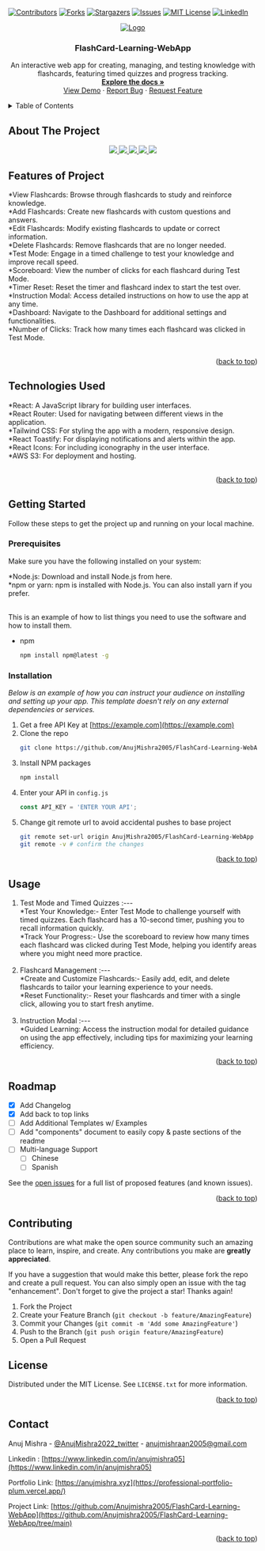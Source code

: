 <!-- Improved compatibility of back to top link: See: https://github.com/othneildrew/Best-README-Template/pull/73 -->
<a id="readme-top"></a>
<!--
*** Thanks for checking out the Best-README-Template. If you have a suggestion
*** that would make this better, please fork the repo and create a pull request
*** or simply open an issue with the tag "enhancement".
*** Don't forget to give the project a star!
*** Thanks again! Now go create something AMAZING! :D
-->



<!-- PROJECT SHIELDS -->
<!--
*** I'm using markdown "reference style" links for readability.
*** Reference links are enclosed in brackets [ ] instead of parentheses ( ).
*** See the bottom of this document for the declaration of the reference variables
*** for contributors-url, forks-url, etc. This is an optional, concise syntax you may use.
*** https://www.markdownguide.org/basic-syntax/#reference-style-links
-->
[![Contributors][contributors-shield]][contributors-url]
[![Forks][forks-shield]][forks-url]
[![Stargazers][stars-shield]][stars-url]
[![Issues][issues-shield]][issues-url]
[![MIT License][license-shield]][license-url]
[![LinkedIn][linkedin-shield]][linkedin-url]



<!-- PROJECT LOGO -->
<div align="center">
  <a href="https://flash-card-learning-web-app.vercel.app/">
    <img src="https://socialify.git.ci/Anujmishra2005/FlashCard-Learning-WebApp/image?language=1&owner=1&name=1&stargazers=1&theme=Light" alt="Logo">
  </a>

  <h3 align="center">FlashCard-Learning-WebApp</h3>

  <p align="center">
    An interactive web app for creating, managing, and testing knowledge with flashcards, featuring timed quizzes and progress tracking.
    <br />
    <a href="https://github.com/Anujmishra2005/FlashCard-Learning-WebApp/blob/main/README.md"><strong>Explore the docs »</strong></a>
    <br />
    <a href="https://flash-card-learning-web-app.vercel.app/">View Demo</a>
    ·
    <a href="https://github.com/Anujmishra2005/FlashCard-Learning-WebApp/issues/new?labels=bug&template=bug-report---.md">Report Bug</a>
    ·
    <a href="https://github.com/Anujmishra2005/FlashCard-Learning-WebApp/issues/new?labels=enhancement&template=feature-request---.md">Request Feature</a>
  </p>
</div>



<!-- TABLE OF CONTENTS -->
<details>
  <summary>Table of Contents</summary>
  <ol>
    <li>
      <a href="#about-the-project">About The Project</a>
      <ul>
        <li><a href="#built-with">Built With</a></li>
      </ul>
    </li>
    <li>
      <a href="#getting-started">Getting Started</a>
      <ul>
        <li><a href="#prerequisites">Prerequisites</a></li>
        <li><a href="#installation">Installation</a></li>
      </ul>
    </li>
    <li><a href="#usage">Usage</a></li>
    <li><a href="#roadmap">Roadmap</a></li>
    <li><a href="#contributing">Contributing</a></li>
    <li><a href="#license">License</a></li>
    <li><a href="#contact">Contact</a></li>
  </ol>
</details>



<!-- ABOUT THE PROJECT -->
## About The Project
<div align="center">
  <a href="https://flash-card-learning-web-app.vercel.app/">
    <img src="https://github.com/Anujmishra2005/FlashCard-Learning-WebApp/blob/main/Screenshots/SC1.png">
    <img src="https://github.com/Anujmishra2005/FlashCard-Learning-WebApp/blob/main/Screenshots/SC2.png">
    <img src="https://github.com/Anujmishra2005/FlashCard-Learning-WebApp/blob/main/Screenshots/SC3.png">
    <img src="https://github.com/Anujmishra2005/FlashCard-Learning-WebApp/blob/main/Screenshots/SC4.png">
    <img src="https://github.com/Anujmishra2005/FlashCard-Learning-WebApp/blob/main/Screenshots/SC5.png">
  </a>
</div>

## Features of Project

*View Flashcards: Browse through flashcards to study and reinforce knowledge.<br>
*Add Flashcards: Create new flashcards with custom questions and answers.<br>
*Edit Flashcards: Modify existing flashcards to update or correct information.<br>
*Delete Flashcards: Remove flashcards that are no longer needed.<br>
*Test Mode: Engage in a timed challenge to test your knowledge and improve recall speed.<br>
*Scoreboard: View the number of clicks for each flashcard during Test Mode.<br>
*Timer Reset: Reset the timer and flashcard index to start the test over.<br>
*Instruction Modal: Access detailed instructions on how to use the app at any time.<br>
*Dashboard: Navigate to the Dashboard for additional settings and functionalities.<br>
*Number of Clicks: Track how many times each flashcard was clicked in Test Mode.<br><br>

<p align="right">(<a href="#readme-top">back to top</a>)</p>



## Technologies Used 

*React: A JavaScript library for building user interfaces.<br>
*React Router: Used for navigating between different views in the application.<br>
*Tailwind CSS: For styling the app with a modern, responsive design.<br>
*React Toastify: For displaying notifications and alerts within the app.<br>
*React Icons: For including iconography in the user interface.<br>
*AWS S3: For deployment and hosting.<br><br>

<p align="right">(<a href="#readme-top">back to top</a>)</p>



<!-- GETTING STARTED -->
## Getting Started

Follow these steps to get the project up and running on your local machine.

### Prerequisites

Make sure you have the following installed on your system:

*Node.js: Download and install Node.js from here.<br>
*npm or yarn: npm is installed with Node.js. You can also install yarn if you prefer.<br><br>

This is an example of how to list things you need to use the software and how to install them.
* npm
  ```sh
  npm install npm@latest -g
  ```

### Installation

_Below is an example of how you can instruct your audience on installing and setting up your app. This template doesn't rely on any external dependencies or services._

1. Get a free API Key at [https://example.com](https://example.com)
2. Clone the repo
   ```sh
   git clone https://github.com/AnujMishra2005/FlashCard-Learning-WebApp.git
   ```
3. Install NPM packages
   ```sh
   npm install
   ```
4. Enter your API in `config.js`
   ```js
   const API_KEY = 'ENTER YOUR API';
   ```
5. Change git remote url to avoid accidental pushes to base project
   ```sh
   git remote set-url origin AnujMishra2005/FlashCard-Learning-WebApp
   git remote -v # confirm the changes
   ```

<p align="right">(<a href="#readme-top">back to top</a>)</p>



## Usage
1) Test Mode and Timed Quizzes :---<br>
*Test Your Knowledge:- Enter Test Mode to challenge yourself with timed quizzes. Each flashcard has a 10-second timer, pushing you to recall information quickly.<br>
*Track Your Progress:- Use the scoreboard to review how many times each flashcard was clicked during Test Mode, helping you identify areas where you might need more practice.<br><br>
2) Flashcard Management :---<br>
*Create and Customize Flashcards:- Easily add, edit, and delete flashcards to tailor your learning experience to your needs.<br>
*Reset Functionality:- Reset your flashcards and timer with a single click, allowing you to start fresh anytime.<br><br>
3) Instruction Modal :---<br>
*Guided Learning: Access the instruction modal for detailed guidance on using the app effectively, including tips for maximizing your learning efficiency.<br>


<p align="right">(<a href="#readme-top">back to top</a>)</p>



<!-- ROADMAP -->
## Roadmap

- [x] Add Changelog
- [x] Add back to top links
- [ ] Add Additional Templates w/ Examples
- [ ] Add "components" document to easily copy & paste sections of the readme
- [ ] Multi-language Support
    - [ ] Chinese
    - [ ] Spanish

See the [open issues](https://github.com/Anujmishra2005/FlashCard-Learning-WebApp/issues/new?labels=enhancement&template=feature-request---.md) for a full list of proposed features (and known issues).

<p align="right">(<a href="#readme-top">back to top</a>)</p>



<!-- CONTRIBUTING -->
## Contributing

Contributions are what make the open source community such an amazing place to learn, inspire, and create. Any contributions you make are **greatly appreciated**.

If you have a suggestion that would make this better, please fork the repo and create a pull request. You can also simply open an issue with the tag "enhancement".
Don't forget to give the project a star! Thanks again!

1. Fork the Project
2. Create your Feature Branch (`git checkout -b feature/AmazingFeature`)
3. Commit your Changes (`git commit -m 'Add some AmazingFeature'`)
4. Push to the Branch (`git push origin feature/AmazingFeature`)
5. Open a Pull Request




<!-- LICENSE -->
## License

Distributed under the MIT License. See `LICENSE.txt` for more information.

<p align="right">(<a href="#readme-top">back to top</a>)</p>



<!-- CONTACT -->
## Contact

Anuj Mishra - [@AnujMishra2022_twitter](https://twitter.com/AnujMishra2005) - anujmishraan2005@gmail.com

Linkedin : [https://www.linkedin.com/in/anujmishra05](https://www.linkedin.com/in/anujmishra05)

Portfolio Link: [https://anujmishra.xyz](https://professional-portfolio-plum.vercel.app/)

Project Link: [https://github.com/Anujmishra2005/FlashCard-Learning-WebApp](https://github.com/Anujmishra2005/FlashCard-Learning-WebApp/tree/main)

<p align="right">(<a href="#readme-top">back to top</a>)</p>




<!-- MARKDOWN LINKS & IMAGES -->
<!-- https://www.markdownguide.org/basic-syntax/#reference-style-links -->
[contributors-shield]: https://img.shields.io/github/contributors/AnujMishra2005/FlashCard-Learning-WebApp.svg?style=for-the-badge
[contributors-url]: https://github.com//graphs/contributors
[forks-shield]: https://img.shields.io/github/forks/AnujMishra2005/FlashCard-Learning-WebApp.svg?style=for-the-badge
[forks-url]: https://github.com/Anujmishra2005/FlashCard-Learning-WebApp/network/members
[stars-shield]: https://img.shields.io/github/stars/AnujMishra2005/FlashCard-Learning-WebApp.svg?style=for-the-badge
[stars-url]: https://github.com/othneildrew/Best-README-Template/stargazers
[issues-shield]: https://img.shields.io/github/issues/Anujmishra2005/FlashCard-Learning-WebApp.svg?style=for-the-badge
[issues-url]: https://github.com/Anujmishra2005/FlashCard-Learning-WebApp/issues
[license-shield]: https://img.shields.io/github/license/Anujmishra2005/FlashCard-Learning-WebApp.svg?style=for-the-badge
[license-url]: https://github.com/Anujmishra2005/FlashCard-Learning-WebApp/blob/main/LICENSE.txt
[linkedin-shield]: https://img.shields.io/badge/-LinkedIn-black.svg?style=for-the-badge&logo=linkedin&colorB=555
[linkedin-url]: https://www.linkedin.com/in/anujmishra05

